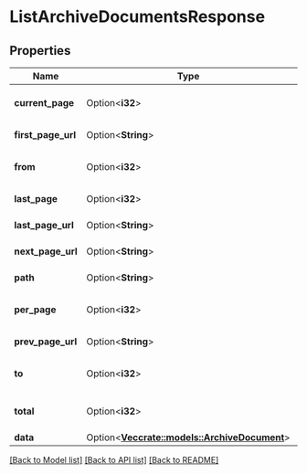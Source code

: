 # ListArchiveDocumentsResponse

## Properties

Name | Type | Description | Notes
------------ | ------------- | ------------- | -------------
**current_page** | Option<**i32**> | Current page number. | [optional]
**first_page_url** | Option<**String**> | First page url. | [optional]
**from** | Option<**i32**> | First result of the page. | [optional]
**last_page** | Option<**i32**> | Last page number. | [optional]
**last_page_url** | Option<**String**> | Last page url. | [optional]
**next_page_url** | Option<**String**> | Next page url | [optional]
**path** | Option<**String**> | Request path. | [optional]
**per_page** | Option<**i32**> | Number of result per page. | [optional]
**prev_page_url** | Option<**String**> | Previous page url. | [optional]
**to** | Option<**i32**> | Last result of the page. | [optional]
**total** | Option<**i32**> | Total number of results | [optional]
**data** | Option<[**Vec<crate::models::ArchiveDocument>**](ArchiveDocument.md)> |  | [optional]

[[Back to Model list]](../README.md#documentation-for-models) [[Back to API list]](../README.md#documentation-for-api-endpoints) [[Back to README]](../README.md)


